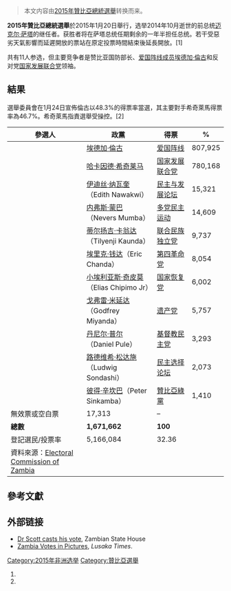 > 本文内容由[2015年贊比亞總統選舉](https://zh.wikipedia.org/wiki/2015年贊比亞總統選舉)转换而来。


**2015年贊比亞總統選舉**於2015年1月20日舉行，选举2014年10月逝世的前总统[迈克尔·萨塔](../Page/迈克尔·萨塔.md "wikilink")的继任者。获胜者将在萨塔总统任期剩余的一年半担任总统。若干受惡劣天氣影響而延遲開放的票站在原定投票時間結束後延長開放。\[1\]

共有11人参选，但主要竞争者是赞比亚国防部长、[爱国阵线成员](https://zh.wikipedia.org/wiki/爱国阵线 "wikilink")[埃德加·倫古](../Page/埃德加·倫古.md "wikilink")和反对党[国家发展联合党](../Page/国家发展联合党.md "wikilink")领袖。

## 結果

選舉委員會在1月24日宣佈倫古以48.3%的得票率當選，其主要對手希奇萊馬得票率為46.7%。希奇萊馬指責選舉受操控。\[2\]

| 參選人                                                                                                                                              | 政黨                                                                                | 得票                                                                | %       |
| ------------------------------------------------------------------------------------------------------------------------------------------------ | --------------------------------------------------------------------------------- | ----------------------------------------------------------------- | ------- |
|                                                                                                                                                  | [埃德加·倫古](../Page/埃德加·倫古.md "wikilink")                                            | [爱国阵线](../Page/爱国阵线_\(赞比亚\).md "wikilink")                        | 807,925 |
|                                                                                                                                                  | [哈卡因德·希奇莱马](https://zh.wikipedia.org/wiki/哈卡因德·希奇莱马 "wikilink")                   | [国家发展联合党](../Page/国家发展联合党.md "wikilink")                          | 780,168 |
|                                                                                                                                                  | [伊迪丝·纳瓦奎](https://zh.wikipedia.org/wiki/伊迪丝·纳瓦奎 "wikilink")（Edith Nawakwi）        | [民主与发展论坛](https://zh.wikipedia.org/wiki/民主与发展论坛 "wikilink")       | 15,321  |
|                                                                                                                                                  | [内弗斯·蒙巴](https://zh.wikipedia.org/wiki/内弗斯·蒙巴 "wikilink")（Nevers Mumba）           | [多党民主运动](../Page/多党民主运动.md "wikilink")                            | 14,609  |
|                                                                                                                                                  | [蒂尔扬吉·卡翁达](https://zh.wikipedia.org/wiki/蒂尔扬吉·卡翁达 "wikilink")（Tilyenji Kaunda）    | [联合民族独立党](https://zh.wikipedia.org/wiki/联合民族独立党 "wikilink")       | 9,737   |
|                                                                                                                                                  | [埃里克·钱达](https://zh.wikipedia.org/wiki/埃里克·钱达 "wikilink")（Eric Chanda）            | [第四革命党](https://zh.wikipedia.org/wiki/第四革命党 "wikilink")           | 8,054   |
|                                                                                                                                                  | [小埃利亚斯·奇皮莫](https://zh.wikipedia.org/wiki/小埃利亚斯·奇皮莫 "wikilink")（Elias Chipimo Jr） | [国家恢复党](https://zh.wikipedia.org/wiki/国家恢复党_\(赞比亚\) "wikilink")   | 6,002   |
|                                                                                                                                                  | [戈弗雷·米延达](https://zh.wikipedia.org/wiki/戈弗雷·米延达 "wikilink")（Godfrey Miyanda）      | [遗产党](https://zh.wikipedia.org/wiki/遗产党_\(赞比亚\) "wikilink")       | 5,757   |
|                                                                                                                                                  | [丹尼尔·普尔](https://zh.wikipedia.org/wiki/丹尼尔·普尔 "wikilink")（Daniel Pule）            | [基督教民主党](https://zh.wikipedia.org/wiki/基督教民主党_\(赞比亚\) "wikilink") | 3,293   |
|                                                                                                                                                  | [路德维希·松达施](https://zh.wikipedia.org/wiki/路德维希·松达施 "wikilink")（Ludwig Sondashi）    | [民主选择论坛](https://zh.wikipedia.org/wiki/民主选择论坛 "wikilink")         | 2,073   |
|                                                                                                                                                  | [彼得·辛坎巴](https://zh.wikipedia.org/wiki/彼得·辛坎巴 "wikilink")（Peter Sinkamba）         | [贊比亞綠黨](https://zh.wikipedia.org/wiki/贊比亞綠黨 "wikilink")           | 1,410   |
| 無效票或空白票                                                                                                                                          | 17,313                                                                            | –                                                                 |         |
| **總數**                                                                                                                                           | **1,671,662**                                                                     | **100**                                                           |         |
| 登記選民/投票率                                                                                                                                         | 5,166,084                                                                         | 32.36                                                             |         |
| 資料來源：[Electoral Commission of Zambia](https://web.archive.org/web/20150123011531/http://www.elections.org.zm/results/2015_presidential_election) |                                                                                   |                                                                   |         |

## 參考文獻

## 外部链接

  - [Dr Scott casts his vote](https://www.facebook.com/media/set/?set=a.835368303191272.1073742005.322302104497897&type=3), Zambian State House
  - [Zambia Votes in Pictures](http://www.lusakatimes.com/2015/01/20/zambia-votes-pictures/), *Lusaka Times*.

[Category:2015年非洲选举](https://zh.wikipedia.org/wiki/Category:2015年非洲选举 "wikilink") [Category:贊比亞選舉](https://zh.wikipedia.org/wiki/Category:贊比亞選舉 "wikilink")

1.
2.